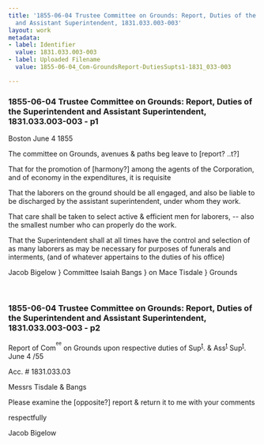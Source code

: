 ```yaml
---
title: '1855-06-04 Trustee Committee on Grounds: Report, Duties of the Superintendent
  and Assistant Superintendent, 1831.033.003-003'
layout: work
metadata:
- label: Identifier
  value: 1831.033.003-003
- label: Uploaded Filename
  value: 1855-06-04_Com-GroundsReport-DutiesSupts1-1831_033-003

---
```

<div class="pages">
<div id="page-25083649">
<h3><a name="page-25083649">1855-06-04 Trustee Committee on Grounds: Report, Duties of the Superintendent and Assistant Superintendent, 1831.033.003-003 - p1 </a></h3>
<div class="page-content">
<p>Boston <date when='1855-06-04'>June 4 1855</date></p>
<p>The committee on Grounds, avenues<span class='line-break'> </span>&amp; paths beg leave to [report? ..t?]</p>
<p>That for the promotion of [harmony?]<span class='line-break'> </span>among the agents of the Corporation, and of<span class='line-break'> </span>economy in the expenditures, it is requisite</p>
<p>That the laborers on the ground should<span class='line-break'> </span>be all engaged, and also be liable to be discharged<span class='line-break'> </span>by the assistant superintendent, under whom they <span class='line-break'> </span>work.</p>
<p>That care shall be taken to select<span class='line-break'> </span>active &amp; efficient men for laborers, -- also<span class='line-break'> </span>the smallest number who can properly do the work.</p>
<p>That the Superintendent shall at all times<span class='line-break'> </span>have the control and selection of as many laborers<span class='line-break'> </span>as may be necessary for purposes of funerals<span class='line-break'> </span>and interments, (and of whatever appertains to the<span class='line-break'> </span>duties of his office)</p>
<p>Jacob Bigelow } Committee<span class='line-break'> </span>Isaiah Bangs } on<span class='line-break'> </span>Mace Tisdale } Grounds</p>
</div>
</div>
<br />
<div id="page-25083650">
<h3><a name="page-25083650">1855-06-04 Trustee Committee on Grounds: Report, Duties of the Superintendent and Assistant Superintendent, 1831.033.003-003 - p2</a></h3>
<div class="page-content">
<p>Report of Com<sup><sup>ee</sup></sup> on Grounds<span class='line-break'> </span>upon respective duties of<span class='line-break'> </span>Sup<sup><u>t</u></sup>. &amp; Ass<sup><u>t</u></sup> Sup<sup><u>t</u></sup>.<span class='line-break'> </span><date when='1855-06-04'>June 4 /55</date></p>
<p>Acc. #<span class='line-break'> </span>1831.033.03</p>
<p>Messrs Tisdale &amp; Bangs</p>
<p>Please examine the [opposite?]<span class='line-break'> </span>report &amp; return it to me with your<span class='line-break'> </span>comments</p>
<p>respectfully</p>
<p>Jacob Bigelow</p>
</div>
</div>
<br />
</div>
